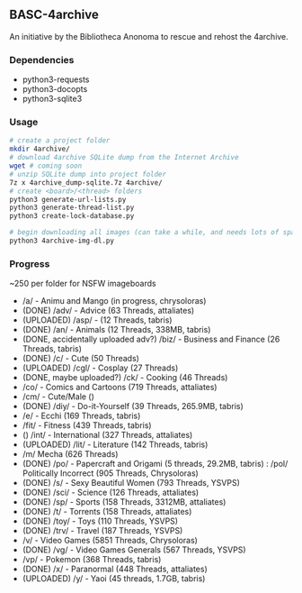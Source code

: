 ## BASC-4archive

An initiative by the Bibliotheca Anonoma to rescue and rehost the 4archive.

### Dependencies

* python3-requests
* python3-docopts
* python3-sqlite3

### Usage

```bash
# create a project folder
mkdir 4archive/
# download 4archive SQLite dump from the Internet Archive
wget # coming soon
# unzip SQLite dump into project folder
7z x 4archive_dump-sqlite.7z 4archive/
# create <board>/<thread> folders
python3 generate-url-lists.py
python3 generate-thread-list.py
python3 create-lock-database.py

# begin downloading all images (can take a while, and needs lots of space)
python3 4archive-img-dl.py
```

### Progress

~250 per folder for NSFW imageboards

* /a/ - Animu and Mango (in progress, chrysoloras)
* (DONE) /adv/ - Advice (63 Threads, attaliates)
* (UPLOADED) /asp/ - (12 Threads, tabris)
* (DONE) /an/ - Animals (12 Threads, 338MB, tabris)
* (DONE, accidentally uploaded adv?) /biz/ - Business and Finance (26 Threads, tabris)
* (DONE) /c/ - Cute (50 Threads)
* (UPLOADED) /cgl/ - Cosplay (27 Threads)
* (DONE, maybe uploaded?) /ck/ - Cooking (46 Threads)
* /co/ - Comics and Cartoons (719 Threads, attaliates)
* /cm/ - Cute/Male ()
* (DONE) /diy/ - Do-it-Yourself (39 Threads, 265.9MB, tabris)
* /e/ - Ecchi (169 Threads, tabris)
* /fit/ - Fitness (439 Threads, tabris)
* () /int/ - International (327 Threads, attaliates)
* (UPLOADED) /lit/ - Literature (142 Threads, tabris)
* /m/ Mecha (626 Threads)
* (DONE) /po/ - Papercraft and Origami (5 threads, 29.2MB, tabris)
: /pol/ Politically Incorrect (905 Threads, Chrysoloras)
* (DONE) /s/ - Sexy Beautiful Women (793 Threads, YSVPS)
* (DONE) /sci/ - Science (126 Threads, attaliates)
* (DONE) /sp/ - Sports (158 Threads, 3312MB, attaliates)
* (DONE) /t/ - Torrents (158 Threads, attaliates)
* (DONE) /toy/ - Toys (110 Threads, YSVPS)
* (DONE) /trv/ - Travel (187 Threads, YSVPS)
* /v/ - Video Games (5851 Threads, Chrysoloras)
* (DONE) /vg/ - Video Games Generals (567 Threads, YSVPS)
* /vp/ - Pokemon (368 Threads, tabris)
* (DONE) /x/ - Paranormal (448 Threads, attaliates)
* (UPLOADED) /y/ - Yaoi (45 threads, 1.7GB, tabris)